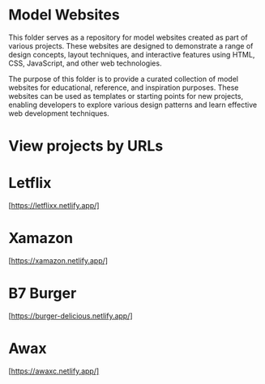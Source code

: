 # Model Websites

This folder serves as a repository for model websites created as part of various projects. 
These websites are designed to demonstrate a range of design concepts, layout techniques, and interactive features using HTML, CSS, JavaScript, and other web technologies.

The purpose of this folder is to provide a curated collection of model websites for educational, reference, and inspiration purposes. 
These websites can be used as templates or starting points for new projects, enabling developers to explore various design patterns and learn effective web development techniques.

# View projects by URLs

# Letflix

[https://letflixx.netlify.app/]

# Xamazon

[https://xamazon.netlify.app/]

# B7 Burger

[https://burger-delicious.netlify.app/]

# Awax

[https://awaxc.netlify.app/]
